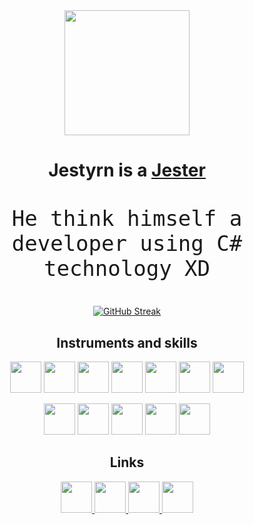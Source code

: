 <div align="center">
    <img src="https://github.com/Jestyrn/mowech/blob/main/inpng.png" width="200" height="200"/> </picture>
  
  <h1> Jestyrn is a <a href="https://github.com/Jestyrn">Jester</a> </h1>
  
  <p align="Center" style="font-size: 40px;">
    <code>He think himself a developer using C# technology XD</code>
  </p>
  
  <div align="center">
    <a href="https://git.io/streak-stats"> <img src="https://streak-stats.demolab.com?user=Jestyrn&theme=dark&border_radius=16&short_numbers=true&date_format=j%20M%5B%20Y%5D&card_width=900" alt="GitHub Streak" /> </a>
  </div>
  
  <h2>Instruments and skills</h2>

  <p>
    <img src="https://github.com/Jestyrn/mowech/blob/main/pngs/ARCH.png" width="50" height="50"/>
    <img src="https://github.com/Jestyrn/mowech/blob/main/pngs/CSHARP.png" width="50" height="50"/>
    <img src="https://github.com/Jestyrn/mowech/blob/main/pngs/DOCKER.png" width="50" height="50"/>
    <img src="https://github.com/Jestyrn/mowech/blob/main/pngs/FIGMA.png" width="50" height="50"/>
    <img src="https://github.com/Jestyrn/mowech/blob/main/pngs/GIT.png" width="50" height="50"/>
    <img src="https://github.com/Jestyrn/mowech/blob/main/pngs/KAFKA.png" width="50" height="50"/>
    <img src="https://github.com/Jestyrn/mowech/blob/main/pngs/OPENAI.png" width="50" height="50"/>
  </p>
  
  <p>
    <img src="https://github.com/Jestyrn/mowech/blob/main/pngs/MINECRAFT.png" width="50" height="50"/>
    <img src="https://github.com/Jestyrn/mowech/blob/main/pngs/POSTGRE.png" width="50" height="50"/>
    <img src="https://github.com/Jestyrn/mowech/blob/main/pngs/REDDIS.png" width="50" height="50"/>
    <img src="https://github.com/Jestyrn/mowech/blob/main/pngs/RIDER.png" width="50" height="50"/>
    <img src="https://github.com/Jestyrn/mowech/blob/main/pngs/VSCODE.png" width="50" height="50"/>
  </p>
  
  <h2>Links</h2>
  
  <p>
    <a href="https://kwork.ru/user/jestyrn"> <img src="https://github.com/Jestyrn/mowech/blob/main/pngs/YOUTUBE.png" width="50" height="50"/> </a>
    <a href="https://www.youtube.com/@Jestyrn"> <img src="https://github.com/Jestyrn/mowech/blob/main/pngs/YOUTUBE.png" width="50" height="50"/> </a>
    <a href="https://t.me/Jestryrn_fl"> <img src="https://github.com/Jestyrn/mowech/blob/main/pngs/TELEGRAM.png" width="50" height="50"/> </a>
    <a href="https://github.com/Jestyrn"> <img src="https://github.com/Jestyrn/mowech/blob/main/pngs/GITHUB.png" width="50" height="50"/> </a>
  </p>
</div>
